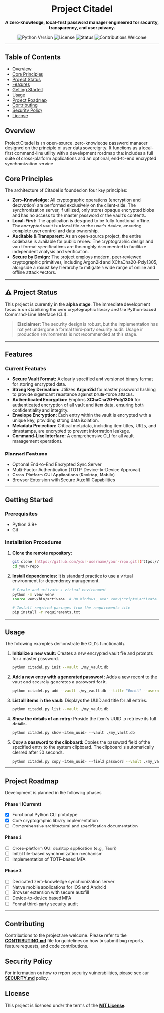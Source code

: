 <div align="center">

  # Project Citadel
  
  **A zero-knowledge, local-first password manager engineered for security, transparency, and user privacy.**
  
</div>

<div align="center">

![Python Version](https://img.shields.io/badge/python-3.9+-blue.svg)
![License](https://img.shields.io/badge/license-MIT-green.svg)
![Status](https://img.shields.io/badge/status-alpha-orange.svg)
![Contributions Welcome](https://img.shields.io/badge/contributions-welcome-brightgreen.svg)

</div>

---

## Table of Contents

- [Overview](#overview)
- [Core Principles](#core-principles)
- [Project Status](#project-status)
- [Features](#features)
- [Getting Started](#getting-started)
- [Usage](#usage)
- [Project Roadmap](#project-roadmap)
- [Contributing](#contributing)
- [Security Policy](#security-policy)
- [License](#license)

## Overview

Project Citadel is an open-source, zero-knowledge password manager designed on the principle of user data sovereignty. It functions as a local-first command-line utility with a development roadmap that includes a full suite of cross-platform applications and an optional, end-to-end encrypted synchronization service.

## Core Principles

The architecture of Citadel is founded on four key principles:

* **Zero-Knowledge:** All cryptographic operations (encryption and decryption) are performed exclusively on the client-side. The synchronization server, if utilized, only stores opaque encrypted blobs and has no access to the master password or the vault's contents.
* **Local-First:** The application is designed to be fully functional offline. The encrypted vault is a local file on the user's device, ensuring complete user control and data ownership.
* **Auditable & Transparent:** As an open-source project, the entire codebase is available for public review. The cryptographic design and vault format specifications are thoroughly documented to facilitate independent analysis and verification.
* **Secure by Design:** The project employs modern, peer-reviewed cryptographic primitives, including Argon2id and XChaCha20-Poly1305, alongside a robust key hierarchy to mitigate a wide range of online and offline attack vectors.

---

## ⚠️ Project Status

This project is currently in the **alpha stage**. The immediate development focus is on stabilizing the core cryptographic library and the Python-based Command-Line Interface (CLI).

> **Disclaimer:** The security design is robust, but the implementation has not yet undergone a formal third-party security audit. Usage in production environments is not recommended at this stage.

---

## Features

### Current Features

* **Secure Vault Format:** A clearly specified and versioned binary format for storing encrypted data.
* **Strong Key Derivation:** Utilizes **Argon2id** for master password hashing to provide significant resistance against brute-force attacks.
* **Authenticated Encryption:** Employs **XChaCha20-Poly1305** for authenticated encryption of all vault and item data, ensuring both confidentiality and integrity.
* **Envelope Encryption:** Each entry within the vault is encrypted with a unique key, providing strong data isolation.
* **Metadata Protection:** Critical metadata, including item titles, URLs, and timestamps, are encrypted to prevent information leakage.
* **Command-Line Interface:** A comprehensive CLI for all vault management operations.

### Planned Features

* Optional End-to-End Encrypted Sync Server
* Multi-Factor Authentication (TOTP, Device-to-Device Approval)
* Cross-Platform GUI Applications (Desktop, Mobile)
* Browser Extension with Secure Autofill Capabilities

---

## Getting Started

### Prerequisites

* Python 3.9+
* Git

### Installation Procedures

1.  **Clone the remote repository:**
    ```sh
    git clone [https://github.com/your-username/your-repo.git](https://github.com/your-username/your-repo.git)
    cd your-repo
    ```

2.  **Install dependencies:**
    It is standard practice to use a virtual environment for dependency management.
    ```sh
    # Create and activate a virtual environment
    python -m venv venv
    source venv/bin/activate  # On Windows, use: venv\Scripts\activate

    # Install required packages from the requirements file
    pip install -r requirements.txt
    ```

---

## Usage

The following examples demonstrate the CLI's functionality.

1.  **Initialize a new vault:**
    Creates a new encrypted vault file and prompts for a master password.
    ```sh
    python citadel.py init --vault ./my_vault.db
    ```

2.  **Add a new entry with a generated password:**
    Adds a new record to the vault and securely generates a password for it.
    ```sh
    python citadel.py add --vault ./my_vault.db --title "Gmail" --username "user@example.com" --generate
    ```

3.  **List all items in the vault:**
    Displays the UUID and title for all entries.
    ```sh
    python citadel.py list --vault ./my_vault.db
    ```

4.  **Show the details of an entry:**
    Provide the item's UUID to retrieve its full details.
    ```sh
    python citadel.py show <item_uuid> --vault ./my_vault.db
    ```

5.  **Copy a password to the clipboard:**
    Copies the password field of the specified entry to the system clipboard. The clipboard is automatically cleared after 20 seconds.
    ```sh
    python citadel.py copy <item_uuid> --field password --vault ./my_vault.db
    ```

---

## Project Roadmap

Development is planned in the following phases:

#### Phase 1 (Current)
- [x] Functional Python CLI prototype
- [x] Core cryptographic library implementation
- [ ] Comprehensive architectural and specification documentation

#### Phase 2
- [ ] Cross-platform GUI desktop application (e.g., Tauri)
- [ ] Initial file-based synchronization mechanism
- [ ] Implementation of TOTP-based MFA

#### Phase 3
- [ ] Dedicated zero-knowledge synchronization server
- [ ] Native mobile applications for iOS and Android
- [ ] Browser extension with secure autofill
- [ ] Device-to-device based MFA
- [ ] Formal third-party security audit

---

## Contributing

Contributions to the project are welcome. Please refer to the **[CONTRIBUTING.md](CONTRIBUTING.md)** file for guidelines on how to submit bug reports, feature requests, and code contributions.

## Security Policy

For information on how to report security vulnerabilities, please see our **[SECURITY.md](SECURITY.md)** policy.

## License

This project is licensed under the terms of the **[MIT License](LICENSE)**.
